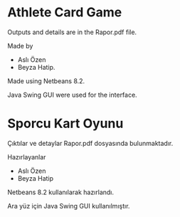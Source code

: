 # Athlete Card Game

Outputs and details are in the Rapor.pdf file.

Made by 
* Aslı Özen
* Beyza Hatip.

Made using Netbeans 8.2.

Java Swing GUI were used for the interface.

# Sporcu Kart Oyunu

Çıktılar ve detaylar Rapor.pdf dosyasında bulunmaktadır.

Hazırlayanlar 
* Aslı Özen
* Beyza Hatip

Netbeans 8.2 kullanılarak hazırlandı.

Ara yüz için Java Swing GUI kullanılmıştır.
